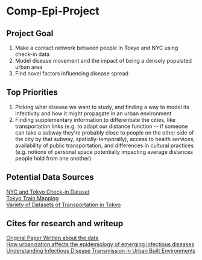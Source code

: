# Comp-Epi-Project
## Project Goal
1. Make a contact network between people in Tokyo and NYC using check-in data 
2. Model disease movement and the impact of being a densely populated urban area
3. Find novel factors influencing disease spread


## Top Priorities
1. Picking what disease we want to study, and finding a way to model its infectivity and how it might propagate in an urban environment
2. Finding supplementary information to differentiate the cities, like transportation links (e.g. to adapt our distance function -- if someone can take a subway they're probably close to people on the other side of the city by that subway, spatially-temporally), access to health services, availability of public transportation, and differences in cultural practices (e.g. notions of personal space potentially impacting average distances people hold from one another)
## Potential Data Sources
[NYC and Tokyo Check-in Dataset](https://sites.google.com/site/yangdingqi/home/foursquare-dataset?fbclid=IwAR3siQW3KR3sx-MslavAVwOxHmFJy6YoRDJDSjAuiyS5NNgErauBjSAj9ow#h.p_ID_46)  
[Tokyo Train Mapping](https://github.com/Jugendhackt/tokyo-metro-data)  
[Variety of Datasets of Transportation in Tokyo](https://tokyochallenge.odpt.org/en/#b)

## Cites for research and writeup
[Original Paper Written about the data](http://www-public.imtbs-tsp.eu/~zhang_da/pub/TSMC_YANG_2014.pdf)  
[How urbanization affects the epidemiology of emerging infectious diseases](https://www.ncbi.nlm.nih.gov/pmc/articles/PMC4481042/?fbclid=IwAR15JlnpUVCxCTK5mL7Q1xE1J2Npcuq8xar8zCPTaP_fHQksJakGq3d-LJw)  
[Understanding Infectious Disease Transmission in Urban Built Environments](https://www.ncbi.nlm.nih.gov/books/NBK507339/?fbclid=IwAR2_IiTsDD-nAapQjVdXc9H0z0e4qWeTEdW-yr_ni-EdkbSjNNX10NDYWQI)

